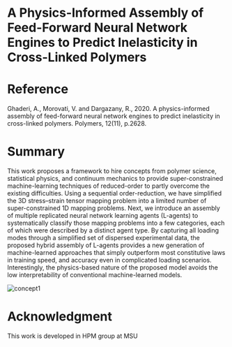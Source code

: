 # A Physics-Informed Assembly of Feed-Forward Neural Network Engines to Predict Inelasticity in Cross-Linked Polymers

# Reference
Ghaderi, A., Morovati, V. and Dargazany, R., 2020. A physics-informed assembly of feed-forward neural network engines to predict inelasticity in cross-linked polymers. Polymers, 12(11), p.2628.

# Summary
This work proposes a framework to hire concepts from polymer science, statistical physics, and continuum mechanics to provide super-constrained machine-learning techniques of reduced-order to partly overcome the existing difficulties. Using a sequential order-reduction, we have simplified the 3D stress–strain tensor mapping problem into a limited number of super-constrained 1D mapping problems. Next, we introduce an assembly of multiple replicated neural network learning agents (L-agents) to systematically classify those mapping problems into a few categories, each of which were described by a distinct agent type. By capturing all loading modes through a simplified set of dispersed experimental data, the proposed hybrid assembly of L-agents provides a new generation of machine-learned approaches that simply outperform most constitutive laws in training speed, and accuracy even in complicated loading scenarios. Interestingly, the physics-based nature of the proposed model avoids the low interpretability of conventional machine-learned models.

![concept1](https://user-images.githubusercontent.com/81969048/114061069-0308ec00-9864-11eb-98cc-c8d8f7b3185a.png)


 

# Acknowledgment
This work is developed in HPM group at MSU

